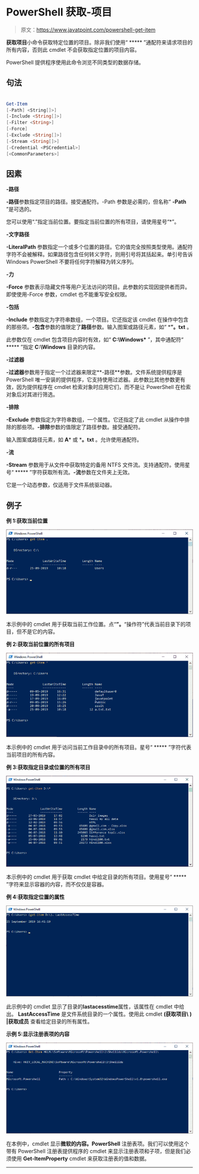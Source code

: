 # PowerShell 获取-项目

> 原文：<https://www.javatpoint.com/powershell-get-item>

**获取项目**小命令获取特定位置的项目。除非我们使用“ ***** ”通配符来请求项目的所有内容，否则此 cmdlet 不会获取指定位置的项目内容。

PowerShell 提供程序使用此命令浏览不同类型的数据存储。

## 句法

```powershell

Get-Item
[-Path] <String[]>]
[-Include <String[]>] 
[-Filter <String>]
[-Force]
[-Exclude <String[]>]
[-Stream <String[]>]
[-Credential <PSCredential>] 
[<CommonParameters>]

```

## 因素

**-路径**

**-路径**参数指定项目的路径。接受通配符。-Path 参数是必需的，但名称“ **-Path** ”是可选的。

您可以使用“.”指定当前位置。要指定当前位置的所有项目，请使用星号“*”。

**-文字路径**

**-LiteralPath** 参数指定一个或多个位置的路径。它的值完全按照类型使用。通配符字符不会被解释。如果路径包含任何转义字符，则用引号将其括起来。单引号告诉 Windows PowerShell 不要将任何字符解释为转义序列。

**-力**

**-Force** 参数表示隐藏文件等用户无法访问的项目。此参数的实现因提供者而异。即使使用-Force 参数，cmdlet 也不能重写安全权限。

**-包括**

**-Include** 参数指定为字符串数组，一个项目。它还指定该 cmdlet 在操作中包含的那些项。**-包含**参数的值限定了**路径**参数。输入图案或路径元素，如“ ***”。txt** 。

此参数仅在 cmdlet 包含项目内容时有效，如“ **C:\Windows\*** ”，其中通配符“ ***** ”指定 **C:\Windows** 目录的内容。

**-过滤器**

**-过滤器**参数用于指定一个过滤器来限定**-路径**参数。文件系统提供程序是 PowerShell 唯一安装的提供程序，它支持使用过滤器。此参数比其他参数更有效，因为提供程序在 cmdlet 检索对象时应用它们，而不是让 PowerShell 在检索对象后对其进行筛选。

**-排除**

**-Exclude** 参数指定为字符串数组，一个属性。它还指定了此 cmdlet 从操作中排除的那些项。**-排除**参数的值限定了路径参数。接受通配符。

输入图案或路径元素，如 **A*** 或 ***。txt** 。允许使用通配符。

**-流**

**-Stream** 参数用于从文件中获取特定的备用 NTFS 文件流。支持通配符。使用星号“ ***** ”字符获取所有流。**-流**参数在文件夹上无效。

它是一个动态参数，仅适用于文件系统驱动器。

## 例子

**例 1:获取当前位置**

![PowerShell Get-Item](img/b2c4474b82625041d2fc98c5f68e7755.png)

本示例中的 cmdlet 用于获取当前工作位置。点“**”。**“操作符”代表当前目录下的项目，但不是它的内容。

**例 2:获取当前位置的所有项目**

![PowerShell Get-Item](img/1a63cfd160cba8f8fa053d72a34ee208.png)

本示例中的 cmdlet 用于访问当前工作目录中的所有项目。星号“ ***** ”字符代表当前项目的所有内容。

**例 3:获取指定目录或位置的所有项目**

![PowerShell Get-Item](img/5d81c12be88ff82d9a93f19b23115465.png)

本示例中的 cmdlet 用于获取 cmdlet 中给定目录的所有项目。使用星号“ ***** ”字符来显示容器的内容，而不仅仅是容器。

**例 4:获取指定位置的属性**

![PowerShell Get-Item](img/2d15fc822da7f550ff0b9181f6bc370f.png)

此示例中的 cmdlet 显示了目录的**lastacesstime**属性，该属性在 cmdlet 中给出。 **LastAccessTime** 是文件系统目录的一个属性。使用此 cmdlet **(获取项目\ <directory-name>) |获取成员</directory-name>** 查看给定目录的所有属性。

**示例 5:显示注册表项的内容**

![PowerShell Get-Item](img/799b86dff3cf470fefa1ea4866083c4f.png)

在本例中，cmdlet 显示**微软的内容。PowerShell** 注册表项。我们可以使用这个带有 PowerShell 注册表提供程序的 cmdlet 来显示注册表项和子项，但是我们必须使用 **Get-ItemProperty** cmdlet 来获取注册表的值和数据。

* * *
